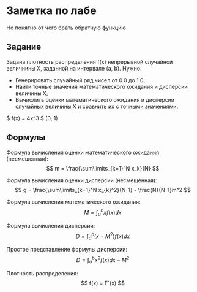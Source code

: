 # Заметка по лабе

Не понятно от чего брать обратную функцию

## Задание

Задана плотность распределения f(x) непрерывной случайной величнины X, заданной на интервале (a, b). Нужно:

- Генерировать случайный ряд чисел от 0.0 до 1.0;
- Найти точные значения математического ожидания и дисперсии величины X;
- Вычислить оценки математического ожидания и дисперсии случайных величины X и сравнить их с точными значениями.

$ f(x) = 4x^3 $ (0, 1)

## Формулы

Формула вычисления оценки математического ожидания (несмещенная):
$$ m = \frac{\sum\limits_{k=1}^N x_k}{N} $$

Формула вычисления оценки дисперсии (несмещенная):
$$ g = \frac{\sum\limits_{k=1}^N x_{k}^2}{N-1} - \frac{N}{N-1}m^2 $$

Формула вычисления математического ожидания:
$$ M = \int_a^b xf(x)dx $$

Формула вычисления дисперсии:
$$ D = \int_a^b (x - M^2)f(x)dx $$

Простое представление формулы дисперсии:
$$ D = \int_a^b x^2f(x)dx - M^2 $$

Плотность распределения:
$$ f(x) = F`(x) $$
